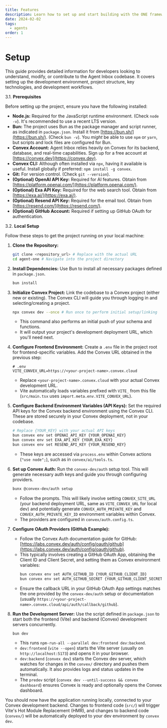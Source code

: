 ```yaml
---
title: Features
description: Learn how to set up and start building with the ONE framework
date: 2024-02-02
tags:
  - agents
order: 1
---
```

# Setup

This guide provides detailed information for developers looking to understand, modify, or contribute to the Agent Inbox codebase. It covers setting up the development environment, project structure, key technologies, and development workflows.

3.1. **Prerequisites**

Before setting up the project, ensure you have the following installed:

*   **Node.js:** Required for the JavaScript runtime environment. (Check `node -v`). It's recommended to use a recent LTS version.
*   **Bun:** The project uses Bun as the package manager and script runner, as indicated in `package.json`. Install it from [https://bun.sh/](https://bun.sh/). (Check `bun -v`). You *might* be able to use `npm` or `yarn`, but scripts and lock files are configured for Bun.
*   **Convex Account:** Agent Inbox relies heavily on Convex for its backend, database, and real-time capabilities. Sign up for a free account at [https://convex.dev](https://convex.dev).
*   **Convex CLI:** Although often installed via `npx`, having it available is useful. Install globally if preferred: `npm install -g convex`.
*   **Git:** For version control. (Check `git --version`).
*   **(Optional) OpenAI API Key:** Required for AI features. Obtain from [https://platform.openai.com/](https://platform.openai.com/).
*   **(Optional) Exa API Key:** Required for the web search tool. Obtain from [https://exa.ai/](https://exa.ai/).
*   **(Optional) Resend API Key:** Required for the email tool. Obtain from [https://resend.com/](https://resend.com/).
*   **(Optional) GitHub Account:** Required if setting up GitHub OAuth for authentication.

3.2. **Local Setup**

Follow these steps to get the project running on your local machine:

1.  **Clone the Repository:**
    ```bash
    git clone <repository_url> # Replace with the actual URL
    cd agent-one # Navigate into the project directory
    ```

2.  **Install Dependencies:** Use Bun to install all necessary packages defined in `package.json`.
    ```bash
    bun install
    ```

3.  **Initialize Convex Project:** Link the codebase to a Convex project (either new or existing). The Convex CLI will guide you through logging in and selecting/creating a project.
    ```bash
    npx convex dev --once # Run once to perform initial setup/linking
    ```
    *   This command also performs an initial push of your schema and functions.
    *   It will output your project's development deployment URL, which you'll need next.

4.  **Configure Frontend Environment:** Create a `.env` file in the project root for frontend-specific variables. Add the Convex URL obtained in the previous step:
    ```plaintext
    # .env
    VITE_CONVEX_URL=https://<your-project-name>.convex.cloud
    ```
    *   Replace `<your-project-name>.convex.cloud` with your actual Convex development URL.
    *   Vite automatically loads variables prefixed with `VITE_` from this file (`src/main.tsx` uses `import.meta.env.VITE_CONVEX_URL`).

5.  **Configure Backend Environment Variables (API Keys):** Set the required API keys for the Convex backend environment using the Convex CLI. These are stored securely in your Convex deployment, not in your codebase.
    ```bash
    # Replace {YOUR_KEY} with your actual API keys
    bun convex env set OPENAI_API_KEY {YOUR_OPENAI_KEY}
    bun convex env set EXA_API_KEY {YOUR_EXA_KEY}
    bun convex env set RESEND_API_KEY {YOUR_RESEND_KEY}
    ```
    *   These keys are accessed via `process.env` within Convex actions (`"use node";`), such as in `convex/ai/tools.ts`.

6.  **Set up Convex Auth:** Run the `convex-dev/auth` setup tool. This will generate necessary auth keys and guide you through configuring providers.
    ```bash
    bunx @convex-dev/auth setup
    ```
    *   Follow the prompts. This will likely involve setting `CONVEX_SITE_URL` (your backend deployment URL, same as `VITE_CONVEX_URL` for local dev) and potentially generate `CONVEX_AUTH_PRIVATE_KEY` and `CONVEX_AUTH_PRIVATE_KEY_ID` environment variables within Convex.
    *   The providers are configured in `convex/auth.config.ts`.

7.  **Configure OAuth Providers (GitHub Example):**
    *   Follow the Convex Auth documentation guide for GitHub: [https://labs.convex.dev/auth/config/oauth/github](https://labs.convex.dev/auth/config/oauth/github).
    *   This typically involves creating a GitHub OAuth App, obtaining the Client ID and Client Secret, and setting them as Convex environment variables:
        ```bash
        bun convex env set AUTH_GITHUB_ID {YOUR_GITHUB_CLIENT_ID}
        bun convex env set AUTH_GITHUB_SECRET {YOUR_GITHUB_CLIENT_SECRET}
        ```
    *   Ensure the callback URL in your GitHub OAuth App settings matches the one provided by the `convex-dev/auth` setup or documentation (usually `https://<your-project-name>.convex.cloud/api/auth/callback/github`).

8.  **Run the Development Server:** Use the script defined in `package.json` to start both the frontend (Vite) and backend (Convex) development servers concurrently.
    ```bash
    bun dev
    ```
    *   This runs `npm-run-all --parallel dev:frontend dev:backend`.
    *   `dev:frontend` (`vite --open`) starts the Vite server (usually on `http://localhost:5173`) and opens it in your browser.
    *   `dev:backend` (`convex dev`) starts the Convex dev server, which watches for changes in the `convex/` directory and pushes them automatically. It also provides logs and status updates in the terminal.
    *   The `predev` script (`convex dev --until-success && convex dashboard`) ensures Convex is ready and optionally opens the Convex dashboard.

You should now have the application running locally, connected to your Convex development backend. Changes to frontend code (`src/`) will trigger Vite's Hot Module Replacement (HMR), and changes to backend code (`convex/`) will be automatically deployed to your dev environment by `convex dev`.